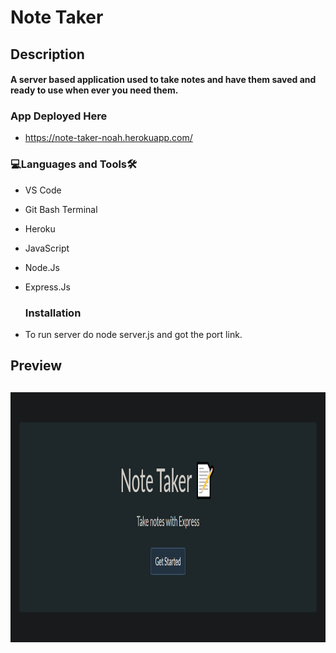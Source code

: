 # Note Taker

<h2>Description<br><h4>A server based application used to take notes and have them saved and ready to use when ever you need them.
<h3 align="left">App Deployed Here</h3>
  
- https://note-taker-noah.herokuapp.com/
  
<h3 align="left">💻Languages and Tools🛠️</h3>

- VS Code
- Git Bash Terminal
- Heroku
- JavaScript
- Node.Js
- Express.Js

  <h3 align="left">Installation</h3>
- To run server do node server.js and got the port link.

<h2>Preview<h2>
  <img src="https://raw.githubusercontent.com/Noah0217/note-taker-11/main/Assets/note-taker.png" width="1176" height="400"/>
